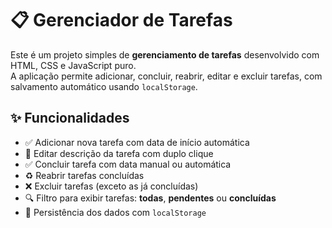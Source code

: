# 📋 Gerenciador de Tarefas

Este é um projeto simples de **gerenciamento de tarefas** desenvolvido com HTML, CSS e JavaScript puro.  
A aplicação permite adicionar, concluir, reabrir, editar e excluir tarefas, com salvamento automático usando `localStorage`.

## ✨ Funcionalidades

- ✅ Adicionar nova tarefa com data de início automática
- 📝 Editar descrição da tarefa com duplo clique
- ✅ Concluir tarefa com data manual ou automática
- ♻️ Reabrir tarefas concluídas
- ❌ Excluir tarefas (exceto as já concluídas)
- 🔍 Filtro para exibir tarefas: **todas**, **pendentes** ou **concluídas**
- 💾 Persistência dos dados com `localStorage`


